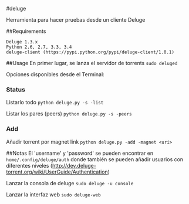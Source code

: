 #deluge

Herramienta para hacer pruebas desde un cliente Deluge

##Requirements

    Deluge 1.3.x
    Python 2.6, 2.7, 3.3, 3.4
    deluge-client (https://pypi.python.org/pypi/deluge-client/1.0.1)

##Usage
En primer lugar, se lanza el servidor de torrents `sudo deluged`

Opciones disponibles desde el Terminal:
### Status
Listarlo  todo
`python deluge.py -s -list`

Listar los pares (peers)
`python deluge.py -s -peers`

### Add
Añadir torrent por magnet link
`python deluge.py -add -magnet <uri>` 

##Notas
El 'username' y 'password' se pueden encontrar en `home/.config/deluge/auth` donde también se pueden añadir usuarios con diferentes niveles (http://dev.deluge-torrent.org/wiki/UserGuide/Authentication)

Lanzar la consola de deluge `sudo deluge -u console`

Lanzar la interfaz web `sudo deluge-web` 
